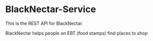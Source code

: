 BlackNectar-Service
=====================


This is the REST API for BlackNectar.

BlackNectar helps people on EBT (food stamps) find places to shop
